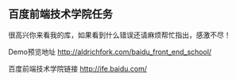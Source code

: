 ## 百度前端技术学院任务

很高兴你来看我的库，如果看到什么错误还请麻烦帮忙指出，感激不尽！

Demo预览地址 http://aldrichfork.com/baidu_front_end_school/

百度前端技术学院链接 http://ife.baidu.com/
